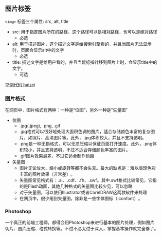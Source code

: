 ## 图片标签

`<img>` 标签三个属性: src, alt, title

- src: 用于指定图片所在的路径，这个路径可以是相对路径，也可以是绝对路径
    - 必选
- alt: 用于描述图片，这个描述文字是给搜索引擎看的，并且当图片无法显示时，页面会显示alt中的文字
    - 必选
- title: 描述文字是给用户看的，并且当鼠标指针移到图片上时，会显示title中的文字。
    - 可选

[举例代码 haizei](../img_tag/img_demo.html)    

### 图片格式

在网页中，图片格式有两种：一种是“位图”​，另外一种是“矢量图”

- 位图
    - .jpg(.jpeg), .png, .gif
    - .jpg格式可以很好地处理大面积色调的图片，适合存储颜色丰富的复杂图片，如照片、高清图片等。此外，.jpg体积较大，并且不支持透明。
    - .png是一种无损格式，可以无损压缩以保证页面打开速度。此外，.png体积较小，并且支持透明，不过不适合存储颜色丰富的图片。
    - .gif图片效果最差，不过它适合制作动画
- 矢量图
    - 图片无论放大、缩小或旋转等都不会失真。最大的缺点是：难以表现色彩丰富的图片效果（非常差）​。
    - 矢量图常见格式有：.ai、.cdf、.fh、.swf。其中.swf格式比较常见，它指的是Flash动画，其他几种格式的矢量图比较少见，可以忽略
    - 对于矢量图，可以使用Illustrator或者CorelDRAW这两款软件来处理
    - 在网页中，很少用到矢量图，除非是一些字体图标（iconfont）​。

### Photoshop

一个真正的前端工程师，都得会用Photoshop来进行基本的图片处理，例如图片切片、图片压缩、格式转换等。不过不必太过于深入，掌握基本操作就完全够了。

